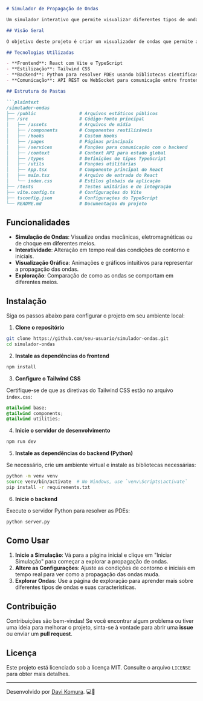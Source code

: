 ```markdown
# Simulador de Propagação de Ondas

Um simulador interativo que permite visualizar diferentes tipos de ondas em diversos meios, com controle em tempo real das condições iniciais e de contorno. O projeto é construído utilizando **React** no frontend e **Python** no backend para resolver as equações diferenciais parciais (PDEs).

## Visão Geral

O objetivo deste projeto é criar um visualizador de ondas que permite aos usuários explorar como diferentes tipos de ondas se comportam ao se propagar em diferentes meios. A interface de usuário é moderna e intuitiva, com gráficos interativos e controles em tempo real.

## Tecnologias Utilizadas

- **Frontend**: React com Vite e TypeScript
- **Estilização**: Tailwind CSS
- **Backend**: Python para resolver PDEs usando bibliotecas científicas
- **Comunicação**: API REST ou WebSocket para comunicação entre frontend e backend

## Estrutura de Pastas

```plaintext
/simulador-ondas
├── /public                # Arquivos estáticos públicos
├── /src                   # Código-fonte principal
│   ├── /assets            # Arquivos de mídia
│   ├── /components        # Componentes reutilizáveis
│   ├── /hooks             # Custom Hooks
│   ├── /pages             # Páginas principais
│   ├── /services          # Funções para comunicação com o backend
│   ├── /context           # Context API para estado global
│   ├── /types             # Definições de tipos TypeScript
│   ├── /utils             # Funções utilitárias
│   ├── App.tsx            # Componente principal do React
│   ├── main.tsx           # Arquivo de entrada do React
│   └── index.css          # Estilos globais da aplicação
├── /tests                 # Testes unitários e de integração
├── vite.config.ts         # Configurações do Vite
├── tsconfig.json          # Configurações do TypeScript
└── README.md              # Documentação do projeto
```

## Funcionalidades

- **Simulação de Ondas**: Visualize ondas mecânicas, eletromagnéticas ou de choque em diferentes meios.
- **Interatividade**: Alteração em tempo real das condições de contorno e iniciais.
- **Visualização Gráfica**: Animações e gráficos intuitivos para representar a propagação das ondas.
- **Exploração**: Comparação de como as ondas se comportam em diferentes meios.

## Instalação

Siga os passos abaixo para configurar o projeto em seu ambiente local:

1. **Clone o repositório**

```bash
git clone https://github.com/seu-usuario/simulador-ondas.git
cd simulador-ondas
```

2. **Instale as dependências do frontend**

```bash
npm install
```

3. **Configure o Tailwind CSS**

Certifique-se de que as diretivas do Tailwind CSS estão no arquivo `index.css`:

```css
@tailwind base;
@tailwind components;
@tailwind utilities;
```

4. **Inicie o servidor de desenvolvimento**

```bash
npm run dev
```

5. **Instale as dependências do backend (Python)**

Se necessário, crie um ambiente virtual e instale as bibliotecas necessárias:

```bash
python -m venv venv
source venv/bin/activate  # No Windows, use `venv\Scripts\activate`
pip install -r requirements.txt
```

6. **Inicie o backend**

Execute o servidor Python para resolver as PDEs:

```bash
python server.py
```

## Como Usar

1. **Inicie a Simulação**: Vá para a página inicial e clique em "Iniciar Simulação" para começar a explorar a propagação de ondas.
2. **Altere as Configurações**: Ajuste as condições de contorno e iniciais em tempo real para ver como a propagação das ondas muda.
3. **Explorar Ondas**: Use a página de exploração para aprender mais sobre diferentes tipos de ondas e suas características.

## Contribuição

Contribuições são bem-vindas! Se você encontrar algum problema ou tiver uma ideia para melhorar o projeto, sinta-se à vontade para abrir uma **issue** ou enviar um **pull request**.

## Licença

Este projeto está licenciado sob a licença MIT. Consulte o arquivo `LICENSE` para obter mais detalhes.

---

Desenvolvido por [Davi Komura](https://github.com/davikomura). 💻🚀
```